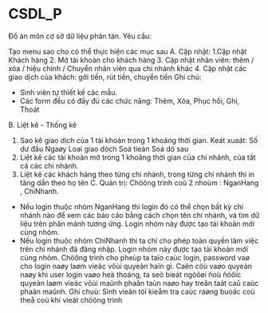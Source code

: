 # CSDL_P

Đồ án môn cơ sở dữ liệu phân tán.
Yêu cầu:

Tạo menu sao cho có thể thực hiện các mục sau
A. Cập nhật:
1.Cập nhật Khách hàng
2. Mở tài khoản cho khách hàng
3. Cập nhật nhân viên: thêm / xóa / hiệu chỉnh / Chuyển nhân viên qua chi nhánh khác
4. Cập nhật các giao dịch của khách: gởi tiền, rút tiền, chuyển tiền
Ghi chú: 
- Sinh viên tự thiết kế các mẫu.
- Các form đều có đầy đủ các chức năng: Thêm, Xóa, Phục hồi, Ghi, Thoát
 
B. Liệt kê - Thống kê
1. Sao kê giao dịch của 1 tài khoản trong 1 khoảng thời gian. Keát xuaát: 
Số dư đầu Ngaøy Loai giao dòch Soá tieàn Soá dö sau
2. Liệt kê các tài khoản mở trong 1 khoảng thời gian của chi nhánh, của tất cả các 
chi nhánh.
3. Liệt kê các khách hàng theo từng chi nhánh, trong từng chi nhánh thì in tăng 
dần theo họ tên
C. Quản trị: 
Chöông trình coù 2 nhoùm : NganHang , ChiNhanh. 
- Nếu login thuộc nhóm NganHang thì login đó có thể chọn bất kỳ chi nhánh
nào để xem các báo cáo bằng cách chọn tên chi nhánh, và tìm dữ liệu trên phân 
mảnh tương ứng. Login nhóm này được tạo tài khoản mới cùng nhóm. 
- Nếu login thuộc nhóm ChiNhanh thì ta chỉ cho phép toàn quyền làm việc trên 
chi nhánh đã đăng nhập. Login nhóm này được tạo tài khoản mới cùng nhóm.
Chöông trình cho pheùp ta taïo caùc login, password vaø cho login naøy laøm vieäc vôùi 
quyeàn haïn gì. Caên cöù vaøo quyeàn naøy khi user login vaøo heä thoáng, ta seõ bieát ngöôøi 
ñoù ñöôïc quyeàn laøm vieäc vôùi maûnh phaân taùn naøo hay treân taát caû caùc phaân maûnh. 
Ghi chuù: Sinh vieân töï kieåm tra caùc raøng buoäc coù theå coù khi vieát chöông trình
 
